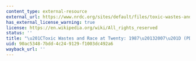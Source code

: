 ```yaml
---
content_type: external-resource
external_url: https://www.nrdc.org/sites/default/files/toxic-wastes-and-race-at-twenty-1987-2007.pdf
has_external_license_warning: true
license: https://en.wikipedia.org/wiki/All_rights_reserved
status: ''
title: "\u201CToxic Wastes and Race at Twenty: 1987\u20132007\u201D (PDF - 6.3 MB)"
uid: 90ac5348-7bdd-4c24-9129-f1003dc492a6
wayback_url: ''
---
```

